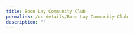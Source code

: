 ```yaml
---
title: Boon Lay Community Club
permalink: /cc-details/Boon-Lay-Community-Club
description: ""
---
```

